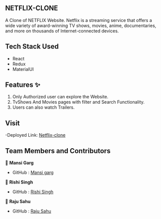 ## NETFLIX-CLONE

<p>A Clone of NETFLIX Website. Netflix is a streaming service that offers a wide variety of award-winning TV shows, movies, anime, documentaries, and more on thousands of Internet-connected devices.<p>

## Tech Stack Used

- React
- Redux
- MaterialUI




## Features ✨

1. Only Authorized user can explore the Website.
2. TvShows And Movies pages with filter and Search Functionality.
3. Users can also watch Trailers.

## Visit

-Deployed Link: [Netflix-clone](https://netflix-eight-iota.vercel.app/)


## Team Members and Contributors

👤 **Mansi Garg**

- GitHub : [Mansi garg](https://github.com/04Mansigarg)

👤 **Rishi Singh**

- GitHub : [Rishi Singh](https://github.com/rishisingh1110)

👤 **Raju Sahu**

- GitHub : [Raju Sahu](https://github.com/rajusahu89)
